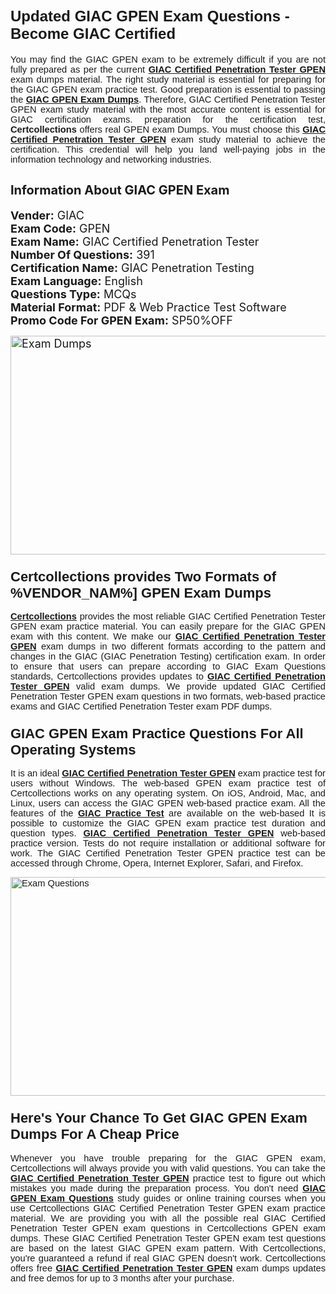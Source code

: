 <h1><span style="font-size:24px"><span style="font-family:Calibri,sans-serif"><strong>Updated GIAC GPEN Exam Questions - Become GIAC Certified</strong></span></span></h1> <p style="text-align:justify"><span style="font-size:11pt"><span style="font-family:Calibri,sans-serif">You may find the GIAC GPEN exam to be extremely difficult if you are not fully prepared as per the current <u><strong>GIAC Certified Penetration Tester GPEN</strong></u> exam dumps material. The right study material is essential for preparing for the GIAC GPEN exam practice test. Good preparation is essential to passing the <a href="https://www.certcollections.com/gpen-exam-questions"><u><strong>GIAC GPEN Exam Dumps</strong></u></a>. Therefore, GIAC Certified Penetration Tester GPEN exam study material with the most accurate content is essential for GIAC certification exams. preparation for the certification test, <strong>Certcollections</strong> offers real GPEN exam Dumps. You must choose this <u><strong>GIAC Certified Penetration Tester GPEN</strong></u> exam study material to achieve the certification. This credential will help you land well-paying jobs in the information technology and networking industries.</span></span></p> <h2 style="text-align:justify"><strong><span style="font-size:20px">Information About GIAC GPEN Exam</span></strong></h2> <p style="text-align:justify"><span style="font-size:18px"><strong>Vender:</strong> GIAC<br /> <strong>Exam Code:</strong> GPEN<br /> <strong>Exam Name:</strong> GIAC Certified Penetration Tester<br /> <strong>Number Of Questions:</strong> 391<br /> <strong>Certification Name:</strong> GIAC Penetration Testing<br /> <strong>Exam Language:</strong> English<br /> <strong>Questions Type:</strong> MCQs<br /> <strong>Material Format:</strong> PDF & Web Practice Test Software<br /> <strong>Promo Code For GPEN Exam:</strong> SP50%OFF</span></p> <p style="text-align:justify"><span style="font-size:18px"><a href="https://www.certcollections.com/gpen-exam-questions" rel="no-follow"><img alt="Exam Dumps" src="https://www.certcollections.com/uploads/content/certcollections.jpg" style="height:350px; width:750px" /></a></span></p> <h3><span style="font-size:22px"><span style="font-family:Calibri,sans-serif"><strong>Certcollections provides Two Formats of %VENDOR_NAM%] GPEN Exam Dumps</strong></span></span></h3> <p style="text-align:justify"><span style="font-size:11pt"><span style="font-family:Calibri,sans-serif"><a href="https://www.certcollections.com/"><u><strong>Certcollections</strong></u></a> provides the most reliable GIAC Certified Penetration Tester GPEN exam practice material. You can easily prepare for the GIAC GPEN exam with this content. We make our <u><strong>GIAC Certified Penetration Tester GPEN</strong></u> exam dumps in two different formats according to the pattern and changes in the GIAC (GIAC Penetration Testing) certification exam. In order to ensure that users can prepare according to GIAC Exam Questions standards, Certcollections provides updates to <u><strong>GIAC Certified Penetration Tester GPEN</strong></u> valid exam dumps. We provide updated GIAC Certified Penetration Tester GPEN exam questions in two formats, web-based practice exams and GIAC Certified Penetration Tester exam PDF dumps.</span></span></p> <h3><span style="font-size:22px"><span style="font-family:Calibri,sans-serif"><strong>GIAC GPEN Exam Practice Questions For All Operating Systems</strong></span></span></h3> <p style="text-align:justify"><span style="font-size:11pt"><span style="font-family:Calibri,sans-serif">It is an ideal <u><strong>GIAC Certified Penetration Tester GPEN</strong></u> exam practice test for users without Windows. The web-based GPEN exam practice test of Certcollections works on any operating system. On iOS, Android, Mac, and Linux, users can access the GIAC GPEN web-based practice exam. All the features of the <a href="https://www.certcollections.com/giac-exam-dumps"><u><strong>GIAC Practice Test</strong></u></a> are available on the web-based It is possible to customize the GIAC GPEN exam practice test duration and question types. <u><strong>GIAC Certified Penetration Tester GPEN</strong></u> web-based practice version. Tests do not require installation or additional software for work. The GIAC Certified Penetration Tester GPEN practice test can be accessed through Chrome, Opera, Internet Explorer, Safari, and Firefox.</span></span></p> <p style="text-align:justify"><span style="font-size:11pt"><span style="font-family:Calibri,sans-serif"><a href="https://www.certcollections.com/gpen-exam-questions" rel="no-follow"><img alt="Exam Questions" src="https://www.certcollections.com/uploads/content/55597321.jpg" style="height:350px; width:750px" /></a></span></span></p> <h3><span style="font-size:22px"><span style="font-family:Calibri,sans-serif"><strong>Here's Your Chance To Get GIAC GPEN Exam Dumps For A Cheap Price</strong></span></span></h3> <p style="text-align:justify"><span style="font-size:11pt"><span style="font-family:Calibri,sans-serif">Whenever you have trouble preparing for the GIAC GPEN exam, Certcollections will always provide you with valid questions. You can take the <u><strong>GIAC Certified Penetration Tester GPEN</strong></u> practice test to figure out which mistakes you made during the preparation process. You don't need <a href="https://www.certcollections.com/gpen-exam-questions"><u><strong>GIAC GPEN Exam Questions</strong></u></a> study guides or online training courses when you use Certcollections GIAC Certified Penetration Tester GPEN exam practice material. We are providing you with all the possible real GIAC Certified Penetration Tester GPEN exam questions in Certcollections GPEN exam dumps. These GIAC Certified Penetration Tester GPEN exam test questions are based on the latest GIAC GPEN exam pattern. With Certcollections, you're guaranteed a refund if real GIAC GPEN doesn't work. Certcollections offers free <u><strong>GIAC Certified Penetration Tester GPEN</strong></u> exam dumps updates and free demos for up to 3 months after your purchase.</span></span></p>
